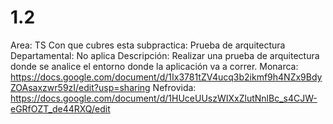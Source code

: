 # 1.2

Area: TS
Con que cubres esta subpractica: Prueba de arquitectura
Departamental: No aplica
Descripción: Realizar una prueba de arquitectura donde se analice el entorno donde la aplicación va a correr.
Monarca: https://docs.google.com/document/d/1Ix3781tZV4ucq3b2ikmf9h4NZx9BdyZOAsaxzwr59zI/edit?usp=sharing
Nefrovida: https://docs.google.com/document/d/1HUceUUszWIXxZlutNnlBc_s4CJW-eGRfOZT_de44RXQ/edit